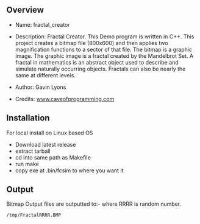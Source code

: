 
Overview
--------------------------------------------

* Name: fractal_creator

* Description: 
Fractal Creator. This Demo program is written in C++. 
This project creates a bitmap file (800x600) and 
then applies two magnification functions 
to a sector of that file. The bitmap is a graphic image.
The graphic image is a fractal created by the Mandelbrot Set.
A fractal in mathematics is an abstract object used to describe 
and simulate naturally occurring objects. Fractals can also be nearly the 
same at different levels. 

* Author: Gavin Lyons
* Credits: www.caveofprogramming.com  

Installation
-----------------------------------------------
For local install on Linux based OS 

* Download latest release
* extract tarball
* cd into same path as Makefile
* run make 
* copy exe at .bin/fcsim to where you want it

Output 
-------------------------------------
Bitmap Output files are outputted to:-
where RRRR is random number.

```sh
/tmp/FractalRRRR.BMP
```

